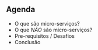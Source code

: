 Agenda
---

 - O que são micro-serviços?
 - O que *NÃO* são micro-serviços?
 - Pre-requisitos / Desafios 
 - Conclusão
